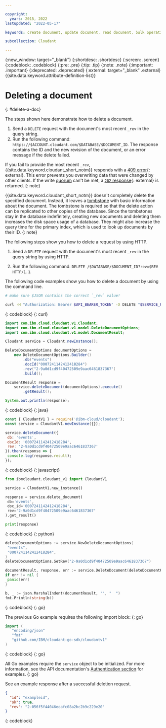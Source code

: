 ```yaml
---

copyright:
  years: 2015, 2022
lastupdated: "2022-05-17"

keywords: create document, update document, read document, bulk operations, tombstone documents

subcollection: Cloudant

---
```


{:new_window: target="_blank"}
{:shortdesc: .shortdesc}
{:screen: .screen}
{:codeblock: .codeblock}
{:pre: .pre}
{:tip: .tip}
{:note: .note}
{:important: .important}
{:deprecated: .deprecated}
{:external: target="_blank" .external}
{{site.data.keyword.attribute-definition-list}}

# Deleting a document
{: #delete-a-doc}

The steps shown here demonstrate how to delete a document.

1. Send a `DELETE` request with the document's most recent `_rev` in the query string.
2. Run the following command: `https://$ACCOUNT.cloudant.com/$DATABASE/$DOCUMENT_ID`. 
   The response contains the ID and the new revision of the document, or an error message if the delete failed.

If you fail to provide the most recent `_rev`, {{site.data.keyword.cloudant_short_notm}} responds with a [409 error](/apidocs/cloudant#list-of-http-codes){: external}. This error prevents you overwriting data that were changed by other clients. If the write [quorum](#quorum-writing-and-reading-data) can't be met, a [`202` response](/apidocs/cloudant#list-of-http-codes){: external} is returned.
{: note}

{{site.data.keyword.cloudant_short_notm}} doesn't completely delete the specified document. Instead, it leaves a [tombstone](#tombstone-documents) with basic information about the document. The tombstone is required so that the delete action can be replicated to other copies of the database. Since the tombstones stay in the database indefinitely,
creating new documents and deleting them increases the disk space usage of a database. They might also increase the query time for the primary index, which is used to look up documents by their ID.
{: note}

The following steps show you how to delete a request by using HTTP.

1. Send a `DELETE` request with the document's most recent `_rev` in the query string by using HTTP.

2. Run the following command: `DELETE /$DATABASE/$DOCUMENT_ID?rev=$REV HTTP/1.1`.

The following code examples show you how to delete a document by using the command line. 

```sh
# make sure $JSON contains the correct `_rev` value!

curl -H "Authorization: Bearer $API_BEARER_TOKEN" -X DELETE "$SERVICE_URL/events/0007241142412418284?rev=2-9a0d1cd9f40472509e9aac6461837367"
```
{: codeblock}
{: curl}

```java
import com.ibm.cloud.cloudant.v1.Cloudant;
import com.ibm.cloud.cloudant.v1.model.DeleteDocumentOptions;
import com.ibm.cloud.cloudant.v1.model.DocumentResult;

Cloudant service = Cloudant.newInstance();

DeleteDocumentOptions documentOptions =
    new DeleteDocumentOptions.Builder()
        .db("events")
        .docId("0007241142412418284")
        .rev("2-9a0d1cd9f40472509e9aac6461837367")
        .build();

DocumentResult response =
    service.deleteDocument(documentOptions).execute()
        .getResult();

System.out.println(response);
```
{: codeblock}
{: java}

```javascript
const { CloudantV1 } = require('@ibm-cloud/cloudant');
const service = CloudantV1.newInstance({});

service.deleteDocument({
 db: 'events',
 docId: '0007241142412418284',
 rev: '2-9a0d1cd9f40472509e9aac6461837367'
}).then(response => {
 console.log(response.result);
});
```
{: codeblock}
{: javascript}

```python
from ibmcloudant.cloudant_v1 import CloudantV1

service = CloudantV1.new_instance()

response = service.delete_document(
 db='events',
 doc_id='0007241142412418284',
 rev='2-9a0d1cd9f40472509e9aac6461837367'
).get_result()

print(response)
```
{: codeblock}
{: python}

```go
deleteDocumentOptions := service.NewDeleteDocumentOptions(
 "events",
 "0007241142412418284",
)
deleteDocumentOptions.SetRev("2-9a0d1cd9f40472509e9aac6461837367")

documentResult, response, err := service.DeleteDocument(deleteDocumentOptions)
if err != nil {
 panic(err)
}

b, _ := json.MarshalIndent(documentResult, "", "  ")
fmt.Println(string(b))
```
{: codeblock}
{: go}

The previous Go example requires the following import block:
{: go}

```go
import (
   "encoding/json"
   "fmt"
   "github.com/IBM/cloudant-go-sdk/cloudantv1"
)
```
{: codeblock}
{: go}

All Go examples require the `service` object to be initialized. For more information, see the API documentation's [Authentication section](/apidocs/cloudant?code=go#authentication-with-external-configuration) for examples. 
{: go}

See an example response after a successful deletion request.

```json
{
  "id": "exampleid",
  "ok": true,
  "rev": "2-056f5f44046ecafc08a2bc2b9c229e20"
}
```
{: codeblock}
